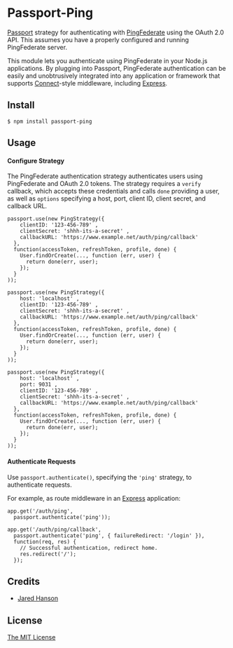# Passport-Ping

[Passport](http://passportjs.org/) strategy for authenticating with [PingFederate](https://pingidentity.com/)
using the OAuth 2.0 API. This assumes you have a properly configured and running
PingFederate server.

This module lets you authenticate using PingFederate in your Node.js applications.
By plugging into Passport, PingFederate authentication can be easily and
unobtrusively integrated into any application or framework that supports
[Connect](http://www.senchalabs.org/connect/)-style middleware, including
[Express](http://expressjs.com/).

## Install

    $ npm install passport-ping

## Usage

#### Configure Strategy

The PingFederate authentication strategy authenticates users using PingFederate
and OAuth 2.0 tokens.  The strategy requires a `verify` callback, which accepts
these credentials and calls `done` providing a user, as well as `options`
specifying a host, port, client ID, client secret, and callback URL.

    passport.use(new PingStrategy({
        clientID: '123-456-789' ,
        clientSecret: 'shhh-its-a-secret' ,
        callbackURL: 'https://www.example.net/auth/ping/callback'
      },
      function(accessToken, refreshToken, profile, done) {
        User.findOrCreate(..., function (err, user) {
          return done(err, user);
        });
      }
    ));

    passport.use(new PingStrategy({
        host: 'localhost' ,
        clientID: '123-456-789' ,
        clientSecret: 'shhh-its-a-secret' ,
        callbackURL: 'https://www.example.net/auth/ping/callback'
      },
      function(accessToken, refreshToken, profile, done) {
        User.findOrCreate(..., function (err, user) {
          return done(err, user);
        });
      }
    ));

    passport.use(new PingStrategy({
        host: 'localhost' ,
        port: 9031 ,
        clientID: '123-456-789' ,
        clientSecret: 'shhh-its-a-secret' ,
        callbackURL: 'https://www.example.net/auth/ping/callback'
      },
      function(accessToken, refreshToken, profile, done) {
        User.findOrCreate(..., function (err, user) {
          return done(err, user);
        });
      }
    ));

#### Authenticate Requests

Use `passport.authenticate()`, specifying the `'ping'` strategy, to
authenticate requests.

For example, as route middleware in an [Express](http://expressjs.com/)
application:

    app.get('/auth/ping',
      passport.authenticate('ping'));

    app.get('/auth/ping/callback',
      passport.authenticate('ping', { failureRedirect: '/login' }),
      function(req, res) {
        // Successful authentication, redirect home.
        res.redirect('/');
      });

## Credits

  - [Jared Hanson](http://github.com/jaredhanson)

## License

[The MIT License](http://opensource.org/licenses/MIT)
